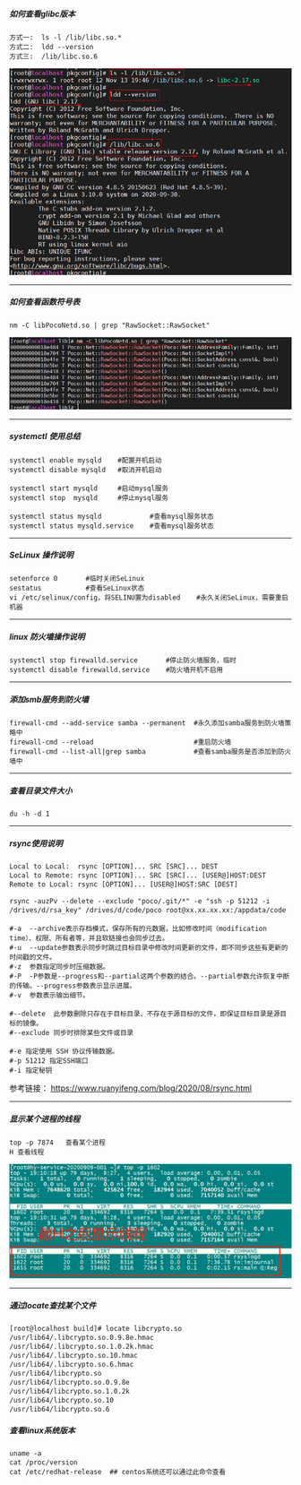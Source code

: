 





##### 如何查看glibc版本

```shell
方式一:  ls -l /lib/libc.so.*
方式二:  ldd --version
方式三:  /lib/libc.so.6
```

![image-20201223223659783](pic/image-20201223223659783.png)

-----------------------------------------

##### 如何查看函数符号表

```shell
nm -C libPocoNetd.so | grep "RawSocket::RawSocket"
```

![image-20201223224935289](pic/image-20201223224935289.png)

-----------------------

##### systemctl 使用总结

```shell
systemctl enable mysqld    #配置开机启动
systemctl disable mysqld   #取消开机启动

systemctl start mysqld     #启动mysql服务
systemctl stop  mysqld     #停止mysql服务

systemctl status mysqld            #查看mysql服务状态
systemctl status mysqld.service    #查看mysql服务状态
```

-------------------------------------------

##### SeLinux 操作说明

```shell
setenforce 0       #临时关闭SeLinux
sestatus           #查看SeLinux状态
vi /etc/selinux/config，将SELINU置为disabled    #永久关闭SeLinux，需要重启机器 
```

-----------------------------

##### linux 防火墙操作说明

```shell
systemctl stop firewalld.service       #停止防火墙服务，临时
systemctl disable firewalld.service    #防火墙开机不启用
```

------------------------------

##### 添加smb服务到防火墙

```shell
firewall-cmd --add-service samba --permanent  #永久添加samba服务到防火墙策略中
firewall-cmd --reload                         #重启防火墙
firewall-cmd --list-all|grep samba            #查看samba服务是否添加到防火墙中
```

---------------------

##### 查看目录文件大小

```shell
du -h -d 1
```

-----------------

##### rsync使用说明

```shell
Local to Local:  rsync [OPTION]... SRC [SRC]... DEST
Local to Remote: rsync [OPTION]... SRC [SRC]... [USER@]HOST:DEST
Remote to Local: rsync [OPTION]... [USER@]HOST:SRC [DEST]
```

```shell
rsync -auzPv --delete --exclude "poco/.git/*" -e "ssh -p 51212 -i /drives/d/rsa_key" /drives/d/code/poco root@xx.xx.xx.xx:/appdata/code

#-a  --archive表示存档模式，保存所有的元数据，比如修改时间（modification time）、权限、所有者等，并且软链接也会同步过去。
#-u  --update参数表示同步时跳过目标目录中修改时间更新的文件，即不同步这些有更新的时间戳的文件。
#-z  参数指定同步时压缩数据。
#-P  -P参数是--progress和--partial这两个参数的结合。--partial参数允许恢复中断的传输。--progress参数表示显示进展。
#-v  参数表示输出细节。

#--delete  此参数删除只存在于目标目录、不存在于源目标的文件，即保证目标目录是源目标的镜像。
#--exclude 同步时排除某些文件或目录

#-e 指定使用 SSH 协议传输数据。
#-p 51212 指定SSH端口
#-i 指定秘钥
```

参考链接：  https://www.ruanyifeng.com/blog/2020/08/rsync.html

-------------------------

##### 显示某个进程的线程

```shell
top -p 7874   查看某个进程
H 查看线程
```

![image-20210114191200612](pic/image-20210114191200612.png)

-------------------------
##### 通过locate查找某个文件
```shell
[root@localhost build]# locate libcrypto.so
/usr/lib64/.libcrypto.so.0.9.8e.hmac
/usr/lib64/.libcrypto.so.1.0.2k.hmac
/usr/lib64/.libcrypto.so.10.hmac
/usr/lib64/.libcrypto.so.6.hmac
/usr/lib64/libcrypto.so
/usr/lib64/libcrypto.so.0.9.8e
/usr/lib64/libcrypto.so.1.0.2k
/usr/lib64/libcrypto.so.10
/usr/lib64/libcrypto.so.6
```

##### 查看linux系统版本

```shell
uname -a
cat /proc/version
cat /etc/redhat-release  ## centos系统还可以通过此命令查看
```


